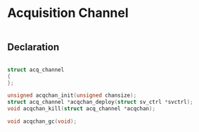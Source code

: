 # Acquisition Channel

```dot

```

## Declaration
```c

struct acq_channel
{
};

unsigned acqchan_init(unsigned chansize);
struct acq_channel *acqchan_deploy(struct sv_ctrl *svctrl);
void acqchan_kill(struct acq_channel *acqchan);

void acqchan_gc(void);

```
